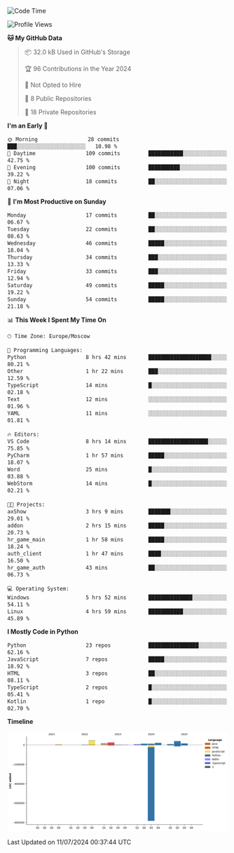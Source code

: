 <!--START_SECTION:waka-->
![Code Time](http://img.shields.io/badge/Code%20Time-396%20hrs%209%20mins-blue)

![Profile Views](http://img.shields.io/badge/Profile%20Views-0-blue)

**🐱 My GitHub Data** 

> 📦 32.0 kB Used in GitHub's Storage 
 > 
> 🏆 96 Contributions in the Year 2024
 > 
> 🚫 Not Opted to Hire
 > 
> 📜 8 Public Repositories 
 > 
> 🔑 18 Private Repositories 
 > 
**I'm an Early 🐤** 

```text
🌞 Morning                28 commits          ███░░░░░░░░░░░░░░░░░░░░░░   10.98 % 
🌆 Daytime                109 commits         ███████████░░░░░░░░░░░░░░   42.75 % 
🌃 Evening                100 commits         ██████████░░░░░░░░░░░░░░░   39.22 % 
🌙 Night                  18 commits          ██░░░░░░░░░░░░░░░░░░░░░░░   07.06 % 
```
📅 **I'm Most Productive on Sunday** 

```text
Monday                   17 commits          ██░░░░░░░░░░░░░░░░░░░░░░░   06.67 % 
Tuesday                  22 commits          ██░░░░░░░░░░░░░░░░░░░░░░░   08.63 % 
Wednesday                46 commits          █████░░░░░░░░░░░░░░░░░░░░   18.04 % 
Thursday                 34 commits          ███░░░░░░░░░░░░░░░░░░░░░░   13.33 % 
Friday                   33 commits          ███░░░░░░░░░░░░░░░░░░░░░░   12.94 % 
Saturday                 49 commits          █████░░░░░░░░░░░░░░░░░░░░   19.22 % 
Sunday                   54 commits          █████░░░░░░░░░░░░░░░░░░░░   21.18 % 
```


📊 **This Week I Spent My Time On** 

```text
🕑︎ Time Zone: Europe/Moscow

💬 Programming Languages: 
Python                   8 hrs 42 mins       ████████████████████░░░░░   80.21 % 
Other                    1 hr 22 mins        ███░░░░░░░░░░░░░░░░░░░░░░   12.59 % 
TypeScript               14 mins             █░░░░░░░░░░░░░░░░░░░░░░░░   02.18 % 
Text                     12 mins             ░░░░░░░░░░░░░░░░░░░░░░░░░   01.96 % 
YAML                     11 mins             ░░░░░░░░░░░░░░░░░░░░░░░░░   01.81 % 

🔥 Editors: 
VS Code                  8 hrs 14 mins       ███████████████████░░░░░░   75.85 % 
PyCharm                  1 hr 57 mins        █████░░░░░░░░░░░░░░░░░░░░   18.07 % 
Word                     25 mins             █░░░░░░░░░░░░░░░░░░░░░░░░   03.88 % 
WebStorm                 14 mins             █░░░░░░░░░░░░░░░░░░░░░░░░   02.21 % 

🐱‍💻 Projects: 
axShow                   3 hrs 9 mins        ███████░░░░░░░░░░░░░░░░░░   29.01 % 
addon                    2 hrs 15 mins       █████░░░░░░░░░░░░░░░░░░░░   20.73 % 
hr_game_main             1 hr 58 mins        █████░░░░░░░░░░░░░░░░░░░░   18.24 % 
auth_client              1 hr 47 mins        ████░░░░░░░░░░░░░░░░░░░░░   16.50 % 
hr_game_auth             43 mins             ██░░░░░░░░░░░░░░░░░░░░░░░   06.73 % 

💻 Operating System: 
Windows                  5 hrs 52 mins       ██████████████░░░░░░░░░░░   54.11 % 
Linux                    4 hrs 59 mins       ███████████░░░░░░░░░░░░░░   45.89 % 
```

**I Mostly Code in Python** 

```text
Python                   23 repos            ████████████████░░░░░░░░░   62.16 % 
JavaScript               7 repos             █████░░░░░░░░░░░░░░░░░░░░   18.92 % 
HTML                     3 repos             ██░░░░░░░░░░░░░░░░░░░░░░░   08.11 % 
TypeScript               2 repos             █░░░░░░░░░░░░░░░░░░░░░░░░   05.41 % 
Kotlin                   1 repo              █░░░░░░░░░░░░░░░░░░░░░░░░   02.70 % 
```



**Timeline**

![Lines of Code chart](https://raw.githubusercontent.com/adlemx/adlemx/main/assets/bar_graph.png)


 Last Updated on 11/07/2024 00:37:44 UTC
<!--END_SECTION:waka-->
